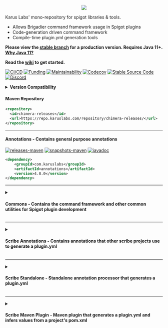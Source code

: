<p align = "center">
  <img src = "https://i.imgur.com/iHgSlXk.png">
</p>

Karus Labs' mono-repository for spigot libraries & tools. 
* Allows Brigadier command framework usage in Spigot plugins
* Code-generation driven command framework 
* Compile-time plugin.yml generation tools

**Please view the [stable branch](https://github.com/Pante/Chimera/tree/stable) for a production version. Requires Java 11+. [Why Java 11?](https://github.com/Pante/Chimera/wiki/faq#why-does-the-project-require-java-11-and-above)**

**Read the [wiki](https://github.com/Pante/Chimera/wiki) to get started.**

[![CI/CD](https://github.com/Pante/Chimera/workflows/CI/CD/badge.svg)](https://github.com/Pante/Chimera/actions?query=workflow%3ACI%2FCD)
[![Funding](https://img.shields.io/badge/%F0%9F%A4%8D%20-sponsorship-ff69b4?style=flat-square)](https://github.com/sponsors/Pante)
[![Maintainability](https://api.codeclimate.com/v1/badges/d03deef9f37d3d90636d/maintainability)](https://codeclimate.com/github/Pante/Karus-Commons/maintainability)
[![Codecov](https://codecov.io/gh/Pante/Chimera/branch/master/graph/badge.svg)](https://codecov.io/gh/Pante/Chimera)
[![Stable Source Code](https://img.shields.io/badge/stable-branch-blue.svg)](https://github.com/Pante/Chimera/tree/stable)
[![Discord](https://img.shields.io/discord/140273735772012544.svg?style=flat-square)](https://discord.gg/uE4C9NQ)

<details>
    <summary>
        <b>Version Compatibility</b>
    </summary>

| Chimera Version | Minecraft Version |
|-----------------|-------------------|
| 4.8.0           | 1.16.3            |
| 4.7.1           | 1.16.1            |
| 4.6.1           | 1.15.2            |
| 4.3.0           | 1.14 - 1.14.4     |
| 4.1.0           | 1.13.2            |
</details>

#### Maven Repository
```XML
<repository>
  <id>chimera-releases</id>
  <url>https://repo.karuslabs.com/repository/chimera-releases/</url>
</repository>
```

***
#### Annotations - Contains general purpose annotations
[![releases-maven](https://img.shields.io/maven-metadata/v/https/repo.karuslabs.com/repository/chimera-releases/com/karuslabs/chimera/maven-metadata.xml.svg)](https://repo.karuslabs.com/service/rest/repository/browse/chimera-releases/com/karuslabs/annotations/)
[![snapshots-maven](https://img.shields.io/maven-metadata/v/https/repo.karuslabs.com/repository/chimera-snapshots/com/karuslabs/chimera/maven-metadata.xml.svg)](https://repo.karuslabs.com/service/rest/repository/browse/chimera-snapshots/com/karuslabs/annotations/)
[![javadoc](https://img.shields.io/badge/javadoc-4.8.0-brightgreen.svg)](https://repo.karuslabs.com/repository/chimera/4.8.0/annotations/apidocs/index.html)
```XML
<dependency>
    <groupId>com.karuslabs</groupId>
    <artifactId>annotations</artifactId>
    <version>4.8.0</version>
</dependency>
```

***

<details>
<summary><h4>Commons - Contains the command framework and other common utilities for Spigot plugin development</h4></summary>
    
[![releases-maven](https://img.shields.io/maven-metadata/v/https/repo.karuslabs.com/repository/chimera-releases/com/karuslabs/chimera/maven-metadata.xml.svg)](https://repo.karuslabs.com/service/rest/repository/browse/chimera-releases/com/karuslabs/commons)
[![snapshots-maven](https://img.shields.io/maven-metadata/v/https/repo.karuslabs.com/repository/chimera-snapshots/com/karuslabs/chimera/maven-metadata.xml.svg)](https://repo.karuslabs.com/service/rest/repository/browse/chimera-snapshots/com/karuslabs/commons)
[![javadoc](https://img.shields.io/badge/javadoc-4.8.0-brightgreen.svg)](https://repo.karuslabs.com/repository/chimera/4.8.0/commons/apidocs/index.html)
```XML
<dependency>
    <groupId>com.karuslabs</groupId>
    <artifactId>commons</artifactId>
    <version>4.8.0</version>
</dependency>
```
</details>

***

<details>
<summary><h4>Scribe Annotations - Contains annotations that other scribe projects use to generate a plugin.yml</h4></summary>

[![releases-maven](https://img.shields.io/maven-metadata/v/https/repo.karuslabs.com/repository/chimera-releases/com/karuslabs/scribe-annotations/maven-metadata.xml.svg)](https://repo.karuslabs.com/service/rest/repository/browse/chimera-releases/com/karuslabs/scribe-annotations)
[![snapshots-maven](https://img.shields.io/maven-metadata/v/https/repo.karuslabs.com/repository/chimera-snapshots/com/karuslabs/scribe-annotations/maven-metadata.xml.svg)](https://repo.karuslabs.com/service/rest/repository/browse/chimera-snapshots/com/karuslabs/scribe-annotations)
[![javadoc](https://img.shields.io/badge/javadoc-4.8.0-brightgreen.svg)](https://repo.karuslabs.com/repository/chimera/4.8.0/scribe/scribe-annotations/apidocs/index.html)
```XML
<dependency>
    <groupId>com.karuslabs</groupId>
    <artifactId>scribe-annotations</artifactId>
    <version>4.8.0</version>
</dependency>
```
</details>

***

<details>
<summary><h4>Scribe Standalone - Standalone annotation processor that generates a plugin.yml</h4></summary>

[![releases-maven](https://img.shields.io/maven-metadata/v/https/repo.karuslabs.com/repository/chimera-releases/com/karuslabs/scribe-standalone/maven-metadata.xml.svg)](https://repo.karuslabs.com/service/rest/repository/browse/chimera-releases/com/karuslabs/scribe-standalone)
[![snapshots-maven](https://img.shields.io/maven-metadata/v/https/repo.karuslabs.com/repository/chimera-snapshots/com/karuslabs/scribe-standalone/maven-metadata.xml.svg)](https://repo.karuslabs.com/service/rest/repository/browse/chimera-snapshots/com/karuslabs/scribe-standalone)
[![javadoc](https://img.shields.io/badge/javadoc-4.8.0-brightgreen.svg)](https://repo.karuslabs.com/repository/chimera/4.8.0/scribe/scribe-standalone/apidocs/index.html)
```XML
<!-- Standalone annotation processor, provides scribe-annotations as a transitive dependency -->
<dependency>
    <groupId>com.karuslabs</groupId>
    <artifactId>scribe-standalone</artifactId>
    <version>4.8.0</version>
</dependency>
```
</details>

***

<details>
<summary><h4>Scribe Maven Plugin - Maven plugin that generates a plugin.yml and infers values from a project's pom.xml</h4></summary>

[![releases-maven](https://img.shields.io/maven-metadata/v/https/repo.karuslabs.com/repository/chimera-releases/com/karuslabs/scribe-maven-plugin/maven-metadata.xml.svg)](https://repo.karuslabs.com/service/rest/repository/browse/chimera-releases/com/karuslabs/scribe-maven-plugin)
[![snapshots-maven](https://img.shields.io/maven-metadata/v/https/repo.karuslabs.com/repository/chimera-snapshots/com/karuslabs/scribe-maven-plugin/maven-metadata.xml.svg)](https://repo.karuslabs.com/service/rest/repository/browse/chimera-snapshots/com/karuslabs/scribe-maven-plugin)
[![javadoc](https://img.shields.io/badge/javadoc-4.8.0-brightgreen.svg)](https://repo.karuslabs.com/repository/chimera/4.8.0/scribe/scribe-maven-plugin/apidocs/index.html)
```XML
<dependency>
  <groupId>com.karuslabs</groupId>
  <artifactId>scribe-annotations</artifactId>
  <version>4.8.0</version>
</dependency>

<plugin>
  <groupId>com.karuslabs</groupId>
  <artifactId>scribe-maven-plugin</artifactId>
  <version>4.8.0</version>
  <executions>
    <execution>
      <goals>
          <goal>scribe</goal>
      </goals>
    </execution>
  </executions>
</plugin>
```
</details>
